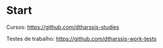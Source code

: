 # Start


Cursos: https://github.com/dtharssis-studies

Testes de trabalho: https://github.com/dtharssis-work-tests
